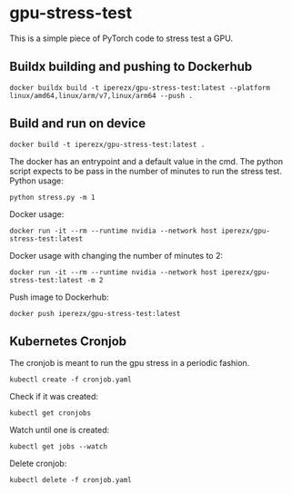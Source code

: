 # gpu-stress-test

This is a simple piece of PyTorch code to stress test a GPU.

## Buildx building and pushing to Dockerhub

```
docker buildx build -t iperezx/gpu-stress-test:latest --platform linux/amd64,linux/arm/v7,linux/arm64 --push .
```

## Build and run on device
```
docker build -t iperezx/gpu-stress-test:latest .
```
The docker has an entrypoint and a default value in the cmd. The python script expects to be pass in the number of minutes to run the stress test. 
Python usage:
```
python stress.py -m 1
```
Docker usage:
```
docker run -it --rm --runtime nvidia --network host iperezx/gpu-stress-test:latest
```
Docker usage with changing the number of minutes to 2:
```
docker run -it --rm --runtime nvidia --network host iperezx/gpu-stress-test:latest -m 2
```

Push image to Dockerhub:
```
docker push iperezx/gpu-stress-test:latest
```

## Kubernetes Cronjob
The cronjob is meant to run the gpu stress in a periodic fashion.
```
kubectl create -f cronjob.yaml
```

Check if it was created:
```
kubectl get cronjobs
```

Watch until one is created:
```
kubectl get jobs --watch
```

Delete cronjob:
```
kubectl delete -f cronjob.yaml
```

